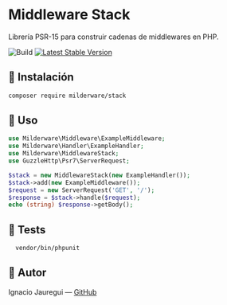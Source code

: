 # Middleware Stack
Librería PSR-15 para construir cadenas de middlewares en PHP.

![Build](https://github.com/amazing79/simplex/actions/workflows/tests.yml/badge.svg)
[![Latest Stable Version](https://img.shields.io/packagist/v/milderware/stack.svg)](https://packagist.org/packages/amazing79/simplex)

## 🚀 Instalación

```bash
composer require milderware/stack
```

## 🧱 Uso

```php
use Milderware\Middleware\ExampleMiddleware;
use Milderware\Handler\ExampleHandler;
use Milderware\MiddlewareStack;
use GuzzleHttp\Psr7\ServerRequest;

$stack = new MiddlewareStack(new ExampleHandler());
$stack->add(new ExampleMiddleware());
$request = new ServerRequest('GET', '/');
$response = $stack->handle($request);
echo (string) $response->getBody();
```

## 🧪 Tests

```bash
  vendor/bin/phpunit
```

## 🧠 Autor
Ignacio Jauregui — [GitHub](https://github.com/amazing79)
